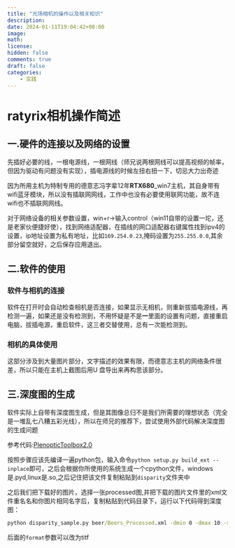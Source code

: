 ```yaml
---
title: "光场相机的操作以及相关知识"
description: 
date: 2024-01-11T19:04:42+08:00
image: 
math: 
license: 
hidden: false
comments: true
draft: false
categories: 
    - 实践
---
```

# ratyrix相机操作简述

## 一.硬件的连接以及网络的设置

先插好必要的线，一根电源线，一根网线（师兄说两根网线可以提高视频的帧率，但因为驱动有问题没有实现），插电源线的时候左扭右扭一下，切忌大力出奇迹

因为所用主机为特制专用的德意志冯字辈12年**RTX680**_win7主机，其自身带有wifi蓝牙模块，所以没有插联网网线，工作中也没有必要使用联网功能，故不连wifi也不插联网网线。

对于网络设备的相关参数设置，win+r->输入control（win11自带的设置一坨，还是老家伙便捷好使），找到网络适配器，在插线的网口适配器右键属性找到ipv4的设置，ip地址设置为私有地址，比如`169.254.0.23`,掩码设置为`255.255.0.0`,其余部分留空就好，之后保存应用退出。

## 二.软件的使用

### 软件与相机的连接
软件在打开时会自动检查相机是否连接，如果显示无相机，则重新拔插电源线，再检测一遍，如果还是没有检测到，不用怀疑是不是**一**里面的设置有问题，直接重启电脑，拔插电源，重启软件，这三者交替使用，总有一次能检测到。

### 相机的具体使用
这部分涉及到大量图片部分，文字描述的效果有限，而德意志主机的网络条件很差，所以只能在主机上截图后用U
盘导出来再构思该部分。


## 三.深度图的生成
软件实际上自带有深度图生成，但是其图像总归不是我们所需要的理想状态（完全是一堆乱七八糟五彩光线），所以在师兄的推荐下，尝试使用外部代码解决深度图的生成问题

参考代码:[PlenopticToolbox2.0](https://github.com/freerafiki/PlenopticToolbox2.0)

按照步骤应该先编译一遍python包，输入命令`python setup.py build_ext --inplace`即可，之后会根据你所使用的系统生成一个cpython文件，windows是.pyd,linux是.so,之后记住把该文件复制粘贴到`disparity`文件夹中

之后我们把下载好的图片，选择一张processed图,并把下载的图片文件里的xml文件重名名和你图片相同名字后，复制粘贴到代码目录下，运行以下代码得到深度图：

```cmd
python disparity_sample.py beer/Beers_Processed.xml -dmin 0 -dmax 10 -scene 'real' -format png
```
后面的`format`参数可以改为titf

 


